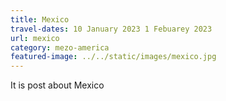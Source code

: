 ```yaml
---
title: Mexico
travel-dates: 10 January 2023 1 Febuarey 2023
url: mexico
category: mezo-america
featured-image: ../../static/images/mexico.jpg
---
```

It is post about Mexico
